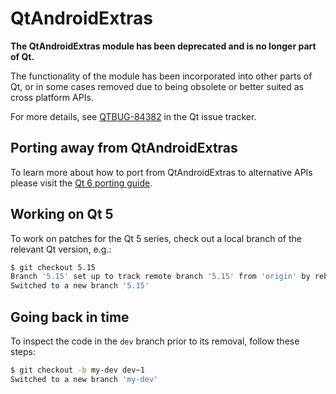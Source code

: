 # QtAndroidExtras

**The QtAndroidExtras module has been deprecated and is no longer part of Qt.**

The functionality of the module has been incorporated into other parts of Qt, or in some cases removed due to being obsolete or better suited as cross platform APIs.

For more details, see [QTBUG-84382](https://bugreports.qt.io/browse/QTBUG-84382) in the Qt issue tracker.

## Porting away from QtAndroidExtras

To learn more about how to port from QtAndroidExtras to alternative APIs please visit the [Qt 6 porting guide](https://doc.qt.io/qt-6/portingguide.html).

## Working on Qt 5

To work on patches for the Qt 5 series, check out a local branch of the relevant Qt version, e.g.:

```bash
$ git checkout 5.15
Branch '5.15' set up to track remote branch '5.15' from 'origin' by rebasing.
Switched to a new branch '5.15'
```

## Going back in time

To inspect the code in the `dev` branch prior to its removal, follow these steps:

```bash
$ git checkout -b my-dev dev~1
Switched to a new branch 'my-dev'
```
